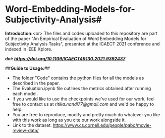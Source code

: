 # Word-Embedding-Models-for-Subjectivity-Analysis#

**Introduction:**<br\>
The files and codes uploaded to this repository are part of the paper "An Empirical Evaluation of Word Embedding Models for Subjectivity Analysis Tasks", presented at the ICAECT 2021 conference and indexed in IEEE Xplore.

***doi: <https://doi.org/10.1109/ICAECT49130.2021.9392437>***

##**Guide to Usage:**##
* The folder "Code" contains the python files for all the models as described in the paper.
* The Evaluation.ipynb file outlines the metrics obtained after running each model.
* If you would like to use the checkpoints we've used for our work, feel free to contact us at _ritika.nandi77@gmail.com_ and we'd be happy to help.
* You are free to reproduce, modify and pretty much do whatever you like with this work as long as you cite our work alongside it.
* Link to the dataset: <https://www.cs.cornell.edu/people/pabo/movie-review-data/>
